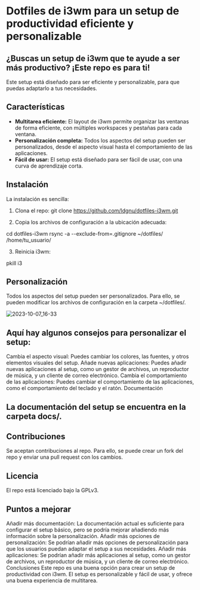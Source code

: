 # Dotfiles de i3wm para un setup de productividad eficiente y personalizable

## ¿Buscas un setup de i3wm que te ayude a ser más productivo? ¡Este repo es para ti!

Este setup está diseñado para ser eficiente y personalizable, para que puedas adaptarlo a tus necesidades.

## Características

* **Multitarea eficiente:** El layout de i3wm permite organizar las ventanas de forma eficiente, con múltiples workspaces y pestañas para cada ventana.
* **Personalización completa:** Todos los aspectos del setup pueden ser personalizados, desde el aspecto visual hasta el comportamiento de las aplicaciones.
* **Fácil de usar:** El setup está diseñado para ser fácil de usar, con una curva de aprendizaje corta.

## Instalación

La instalación es sencilla:

1. Clona el repo:
git clone https://github.com/ldgnu/dotfiles-i3wm.git

2. Copia los archivos de configuración a la ubicación adecuada:

cd dotfiles-i3wm
rsync -a --exclude-from=.gitignore ~/dotfiles/ /home/tu_usuario/

3. Reinicia i3wm:

pkill i3

## Personalización
Todos los aspectos del setup pueden ser personalizados. Para ello, se pueden modificar los archivos de configuración en la carpeta ~/dotfiles/.

![2023-10-07_16-33](https://github.com/ldgnu/dotfiles-i3wm/assets/29937221/13fdf494-8802-4dc1-9a2e-69692fad9a33)


## Aquí hay algunos consejos para personalizar el setup:

Cambia el aspecto visual: Puedes cambiar los colores, las fuentes, y otros elementos visuales del setup.
Añade nuevas aplicaciones: Puedes añadir nuevas aplicaciones al setup, como un gestor de archivos, un reproductor de música, y un cliente de correo electrónico.
Cambia el comportamiento de las aplicaciones: Puedes cambiar el comportamiento de las aplicaciones, como el comportamiento del teclado y el ratón.
Documentación
## La documentación del setup se encuentra en la carpeta docs/.

## Contribuciones
Se aceptan contribuciones al repo. Para ello, se puede crear un fork del repo y enviar una pull request con los cambios.

## Licencia
El repo está licenciado bajo la GPLv3.

## Puntos a mejorar
Añadir más documentación: La documentación actual es suficiente para configurar el setup básico, pero se podría mejorar añadiendo más información sobre la personalización.
Añadir más opciones de personalización: Se podrían añadir más opciones de personalización para que los usuarios puedan adaptar el setup a sus necesidades.
Añadir más aplicaciones: Se podrían añadir más aplicaciones al setup, como un gestor de archivos, un reproductor de música, y un cliente de correo electrónico.
Conclusiones
Este repo es una buena opción para crear un setup de productividad con i3wm. El setup es personalizable y fácil de usar, y ofrece una buena experiencia de multitarea.
